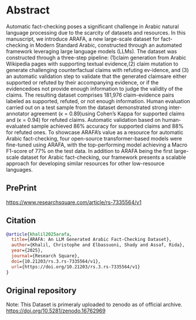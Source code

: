 # Abstract
Automatic fact-checking poses a significant challenge in Arabic natural language processing due to the scarcity of datasets and resources. In this manuscript, we introduce ARAFA, a new large-scale dataset for fact-checking in Modern Standard Arabic, constructed through an automated framework leveraging large language models (LLMs). The dataset was constructed through a three-step pipeline: (1)claim generation from Arabic Wikipedia pages with supporting textual evidence,(2) claim mutation to generate challenging counterfactual claims with refuting ev-idence, and (3) an automatic validation step to validate that the generated claimsare either supported or refuted by their accompanying evidence, or if the evidencedoes not provide enough information to judge the validity of the claims. The resulting dataset comprises 181,976 claim-evidence pairs labeled as supported, refuted, or not enough information. Human evaluation carried out on a test sample from the dataset demonstrated strong inter-annotator agreement (κ = 0.89)using Cohen’s Kappa for supported claims and (κ = 0.94) for refuted claims. Automatic validation based on human-evaluated sample achieved 86% accuracy for supported claims and 88% for refuted ones. To showcase ARAFA’s value as a resource for automatic Arabic fact-checking, four open-source transformer-based models were fine-tuned using ARAFA, with the top-performing model achieving a Macro F1-score of 77% on the test data. In addition to ARAFA being the first large-scale dataset for Arabic fact-checking, our framework presents a scalable approach for developing similar resources for other low-resource languages.

## PrePrint
https://www.researchsquare.com/article/rs-7335564/v1


## Citation
```bibtex
@article{khalil2025arafa,
  title={ARAFA: An LLM Generated Arabic Fact-Checking Dataset},
  author={Khalil, Christophe and Elbassuoni, Shady and Assaf, Rida},
  year={2025},
  journal={Research Square},
  doi={10.21203/rs.3.rs-7335564/v1},
  url={https://doi.org/10.21203/rs.3.rs-7335564/v1}
}
```
## Original repository
Note: This Dataset is primeraly uploaded to zenodo as of official archive. https://doi.org/10.5281/zenodo.16762969

